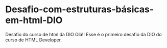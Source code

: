 # Desafio-com-estruturas-básicas-em-html-DIO
Desafio do curso de html da DIO
Olá!! Esse é o primeiro desafio da DIO do curso de HTML Developer.
